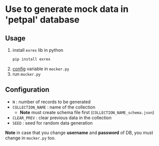 # Use to generate mock data in 'petpal' database

## Usage

1. install `exrex` lib in python
    ```bash
    pip install exrex
    ```
1. [config](#config) variable in `mocker.py`
1. run `mocker.py`

## Configuration
- `N` : number of records to be generated
- `COLLECTION_NAME` : name of the collection
    - **Note** must create schema file first (`COLLECTION_NAME_schema.json`)
- `CLEAR_PREV` : clear previous data in the collection
- `SEED` : seed for random data generation

**Note** in case that you change **username** and **password** of DB, you must change in `mocker.py` too.
